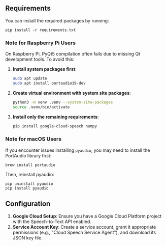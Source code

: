 ## Requirements

You can install the required packages by running:

```
pip install -r requirements.txt
```

### Note for Raspberry Pi Users

On Raspberry Pi, PyQt5 compilation often fails due to missing Qt development tools. To avoid this:

1. **Install system packages first**:

   ```bash
   sudo apt update
   sudo apt install portaudio19-dev
   ```

2. **Create virtual environment with system site packages**:

   ```bash
   python3 -m venv .venv --system-site-packages
   source .venv/bin/activate
   ```

3. **Install only the remaining requirements**:
   ```bash
   pip install google-cloud-speech numpy
   ```

### Note for macOS Users

If you encounter issues installing `pyaudio`, you may need to install the PortAudio library first:

```
brew install portaudio
```

Then, reinstall pyaudio:

```
pip uninstall pyaudio
pip install pyaudio
```

## Configuration

1.  **Google Cloud Setup**: Ensure you have a Google Cloud Platform project with the Speech-to-Text API enabled.
2.  **Service Account Key**: Create a service account, grant it appropriate permissions (e.g., "Cloud Speech Service Agent"), and download its JSON key file.
